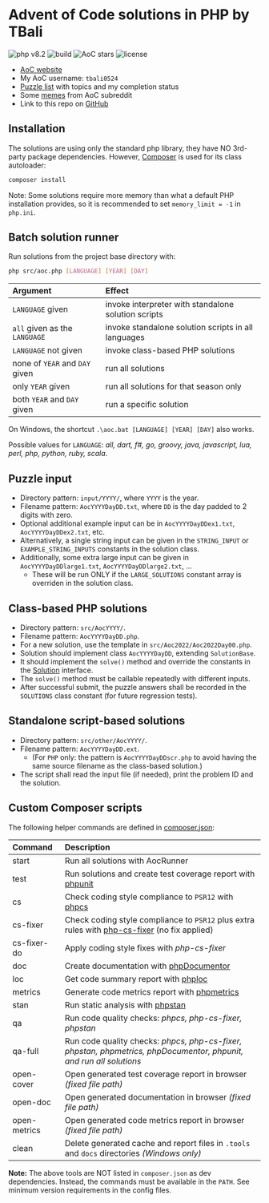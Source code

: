 # Advent of Code solutions in PHP by TBali

![php v8.2](https://shields.io/badge/php-8.2-blue?logo=php)
![build](https://img.shields.io/github/actions/workflow/status/tbali0524/advent-of-code-solutions/qa.yml)
![AoC stars](https://img.shields.io/badge/total%20AoC%20⭐-384-green)
![license](https://img.shields.io/github/license/tbali0524/advent-of-code-solutions)

* [AoC website](https://adventofcode.com/)
* My AoC username: `tbali0524`
* [Puzzle list](puzzles.md) with topics and my completion status
* Some [memes](memes.md) from AoC subreddit
* Link to this repo on [GitHub](https://github.com/tbali0524/advent-of-code-solutions)

## Installation

The solutions are using only the standard php library, they have NO 3rd-party package dependencies.
However, [Composer](https://getcomposer.org/) is used for its class autoloader:

```sh
composer install
```

Note: Some solutions require more memory than what a default PHP installation provides, so it is recommended to set `memory_limit = -1` in `php.ini`.

## Batch solution runner

Run solutions from the project base directory with:

```sh
php src/aoc.php [LANGUAGE] [YEAR] [DAY]
```

| Argument                       | Effect                                              |
|:-------------------------------|:----------------------------------------------------|
| `LANGUAGE` given               | invoke interpreter with standalone solution scripts |
| `all` given as the `LANGUAGE`  | invoke standalone solution scripts in all languages |
| `LANGUAGE` not given           | invoke class-based PHP solutions                    |
| none of `YEAR` and `DAY` given | run all solutions                                   |
| only `YEAR` given              | run all solutions for that season only              |
| both `YEAR` and `DAY` given    | run a specific solution                             |

On Windows, the shortcut `.\aoc.bat [LANGUAGE] [YEAR] [DAY]` also works.

Possible values for `LANGUAGE`:
_all, dart, f#, go, groovy, java, javascript, lua, perl, php, python, ruby, scala_.

## Puzzle input

* Directory pattern: `input/YYYY/`, where `YYYY` is the year.
* Filename pattern: `AocYYYYDayDD.txt`, where `DD` is the day padded to 2 digits with zero.
* Optional additional example input can be in `AocYYYYDayDDex1.txt`, `AocYYYYDayDDex2.txt`, etc.
* Alternatively, a single string input can be given in the `STRING_INPUT` or `EXAMPLE_STRING_INPUTS` constants in the solution class.
* Additionally, some extra large input can be given in `AocYYYYDayDDlarge1.txt`, `AocYYYYDayDDlarge2.txt`, ...
    * These will be run ONLY if the `LARGE_SOLUTIONS` constant array is overriden in the solution class.

## Class-based PHP solutions

* Directory pattern: `src/AocYYYY/`.
* Filename pattern: `AocYYYYDayDD.php`.
* For a new solution, use the template in `src/Aoc2022/Aoc2022Day00.php`.
* Solution should implement class `AocYYYYDayDD`, extending `SolutionBase`.
* It should implement the `solve()` method and override the constants in the [Solution](src/Aoc/Solution.php) interface.
* The `solve()` method must be callable repeatedly with different inputs.
* After successful submit, the puzzle answers shall be recorded in the `SOLUTIONS` class constant (for future regression tests).

## Standalone script-based solutions

* Directory pattern: `src/other/AocYYYY/`.
* Filename pattern: `AocYYYYDayDD.ext`.
    * (For `PHP` only: the pattern is `AocYYYYDayDDscr.php` to avoid having the same source filename as the class-based solution.)
* The script shall read the input file (if needed), print the problem ID and the solution.

## Custom Composer scripts

The following helper commands are defined in [composer.json](composer.json):

|Command      |Description |
|:------------|:-----------|
|start        |Run all solutions with AocRunner|
|test         |Run solutions and create test coverage report with [phpunit](https://www.phpunit.de/)|
|cs           |Check coding style compliance to `PSR12` with [phpcs](https://github.com/squizlabs/PHP_CodeSniffer)|
|cs-fixer     |Check coding style compliance to `PSR12` plus extra rules with [php-cs-fixer](https://cs.symfony.com/) (no fix applied)|
|cs-fixer-do  |Apply coding style fixes with _php-cs-fixer_|
|doc          |Create documentation with [phpDocumentor](https://www.phpdoc.org/)|
|loc          |Get code summary report with [phploc](https://github.com/sebastianbergmann/phploc)|
|metrics      |Generate code metrics report with [phpmetrics](https://phpmetrics.github.io/website/)|
|stan         |Run static analysis with [phpstan](https://phpstan.org/)|
|qa           |Run code quality checks: _phpcs, php-cs-fixer, phpstan_|
|qa-full      |Run code quality checks: _phpcs, php-cs-fixer, phpstan, phpmetrics, phpDocumentor, phpunit, and run all solutions_|
|open-cover   |Open generated test coverage report in browser _(fixed file path)_|
|open-doc     |Open generated documentation in browser _(fixed file path)_|
|open-metrics |Open generated code metrics report in browser _(fixed file path)_|
|clean        |Delete generated cache and report files in `.tools` and `docs` directories _(Windows only)_|

__Note:__ The above tools are NOT listed in `composer.json` as dev dependencies. Instead, the commands must be available in the `PATH`. See minimum version requirements in the config files.

